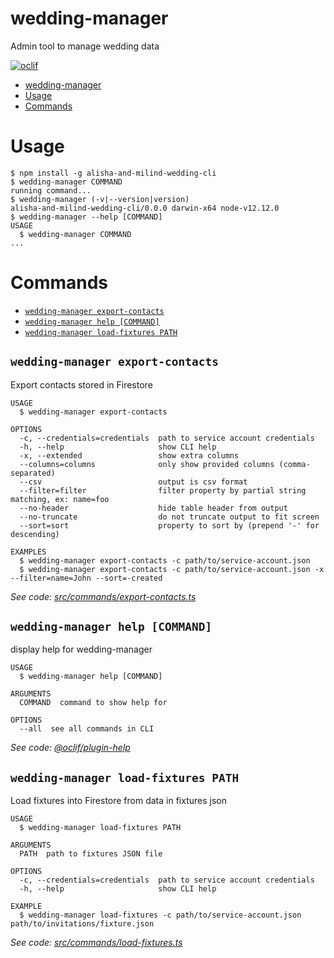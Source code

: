 # wedding-manager

Admin tool to manage wedding data

[![oclif](https://img.shields.io/badge/cli-oclif-brightgreen.svg)](https://oclif.io)

<!-- toc -->

- [wedding-manager](#wedding-manager)
- [Usage](#usage)
- [Commands](#commands)
  <!-- tocstop -->

# Usage

<!-- usage -->

```sh-session
$ npm install -g alisha-and-milind-wedding-cli
$ wedding-manager COMMAND
running command...
$ wedding-manager (-v|--version|version)
alisha-and-milind-wedding-cli/0.0.0 darwin-x64 node-v12.12.0
$ wedding-manager --help [COMMAND]
USAGE
  $ wedding-manager COMMAND
...
```

<!-- usagestop -->

# Commands

<!-- commands -->

- [`wedding-manager export-contacts`](#wedding-manager-export-contacts)
- [`wedding-manager help [COMMAND]`](#wedding-manager-help-command)
- [`wedding-manager load-fixtures PATH`](#wedding-manager-load-fixtures-path)

## `wedding-manager export-contacts`

Export contacts stored in Firestore

```
USAGE
  $ wedding-manager export-contacts

OPTIONS
  -c, --credentials=credentials  path to service account credentials
  -h, --help                     show CLI help
  -x, --extended                 show extra columns
  --columns=columns              only show provided columns (comma-separated)
  --csv                          output is csv format
  --filter=filter                filter property by partial string matching, ex: name=foo
  --no-header                    hide table header from output
  --no-truncate                  do not truncate output to fit screen
  --sort=sort                    property to sort by (prepend '-' for descending)

EXAMPLES
  $ wedding-manager export-contacts -c path/to/service-account.json
  $ wedding-manager export-contacts -c path/to/service-account.json -x --filter=name=John --sort=-created
```

_See code: [src/commands/export-contacts.ts](https://github.com/mganjoo/wedding-manager/blob/v0.0.0/src/commands/export-contacts.ts)_

## `wedding-manager help [COMMAND]`

display help for wedding-manager

```
USAGE
  $ wedding-manager help [COMMAND]

ARGUMENTS
  COMMAND  command to show help for

OPTIONS
  --all  see all commands in CLI
```

_See code: [@oclif/plugin-help](https://github.com/oclif/plugin-help/blob/v2.2.1/src/commands/help.ts)_

## `wedding-manager load-fixtures PATH`

Load fixtures into Firestore from data in fixtures json

```
USAGE
  $ wedding-manager load-fixtures PATH

ARGUMENTS
  PATH  path to fixtures JSON file

OPTIONS
  -c, --credentials=credentials  path to service account credentials
  -h, --help                     show CLI help

EXAMPLE
  $ wedding-manager load-fixtures -c path/to/service-account.json path/to/invitations/fixture.json
```

_See code: [src/commands/load-fixtures.ts](https://github.com/mganjoo/wedding-manager/blob/v0.0.0/src/commands/load-fixtures.ts)_

<!-- commandsstop -->
